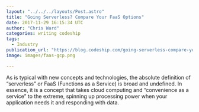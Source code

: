 ```yaml
---
layout: "../../../layouts/Post.astro"
title: "Going Serverless? Compare Your FaaS Options"
date: 2017-11-29 16:15:34 UTC
author: "Chris Ward"
categories: writing codeship
tags:
  - Industry
publication_url: "https://blog.codeship.com/going-serverless-compare-your-faas-options/"
image: images/faas-gcp.png

---
```

As is typical with new concepts and technologies, the absolute definition of “serverless” or FaaS (Functions as a Service) is broad and undefined. In essence, it is a concept that takes cloud computing and “convenience as a service” to the extreme, spinning up processing power when your application needs it and responding with data.

